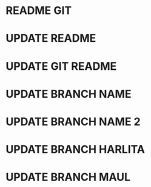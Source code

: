 # README GIT

# UPDATE README

# UPDATE GIT README

# UPDATE BRANCH NAME

# UPDATE BRANCH NAME 2

# UPDATE BRANCH HARLITA

# UPDATE BRANCH MAUL
